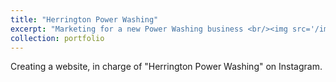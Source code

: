 ```yaml
---
title: "Herrington Power Washing"
excerpt: "Marketing for a new Power Washing business <br/><img src='/images/9EB8133D-0D00-462F-8125-6754EC08F73E_1_201_a-removebg-preview.png'>"
collection: portfolio
---
```


Creating a website, in charge of "Herrington Power Washing" on Instagram.
